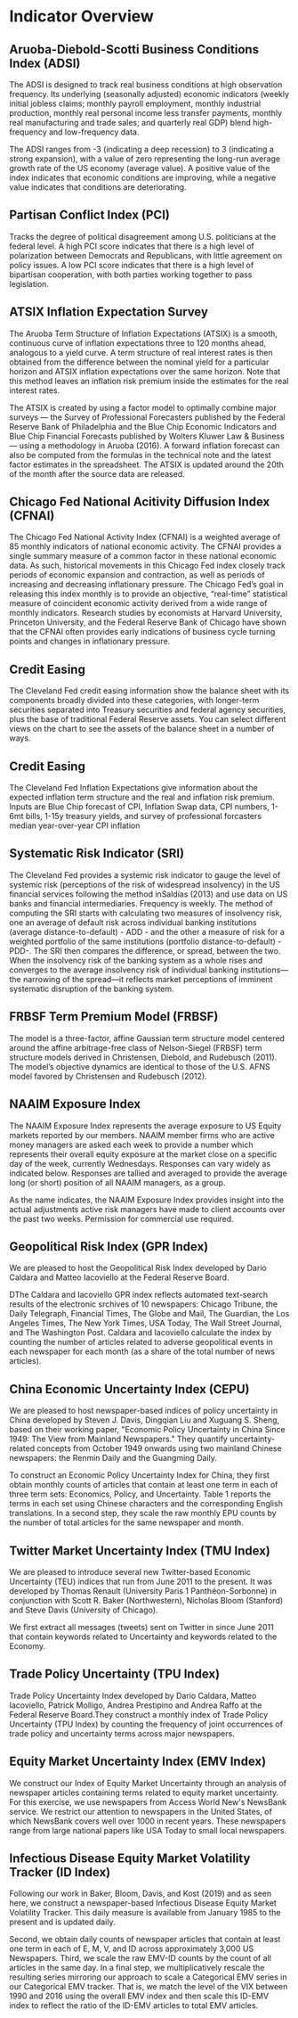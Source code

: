 # Indicator Overview

## Aruoba-Diebold-Scotti Business Conditions Index (ADSI)
The ADSI is designed to track real business conditions at high observation frequency. Its underlying (seasonally 
adjusted) economic indicators (weekly initial jobless claims; monthly payroll employment, monthly industrial production, 
monthly real personal income less transfer payments, monthly real manufacturing and trade sales; and quarterly real GDP) 
blend high-frequency and low-frequency data.

The ADSI ranges from -3 (indicating a deep recession) to 3 (indicating a strong expansion), with a value of zero 
representing the long-run average growth rate of the US economy (average value). A positive value of the index indicates 
that economic conditions are improving, while a negative value indicates that conditions are deteriorating.

## Partisan Conflict Index (PCI)
Tracks the degree of political disagreement among U.S. politicians at the federal level. A high PCI score indicates 
that there is a high level of polarization between Democrats and Republicans, with little agreement on policy issues. 
A low PCI score indicates that there is a high level of bipartisan cooperation, with both parties working together to 
pass legislation.

## ATSIX Inflation Expectation Survey
The Aruoba Term Structure of Inflation Expectations (ATSIX) is a smooth, continuous curve of inflation expectations 
three to 120 months ahead, analogous to a yield curve. A term structure of real interest rates is then 
obtained from the difference between the nominal yield for a particular horizon and ATSIX inflation 
expectations over the same horizon. Note that this method leaves an inflation risk premium inside the 
estimates for the real interest rates.

The ATSIX is created by using a factor model to optimally combine major surveys — the Survey of Professional Forecasters 
published by the Federal Reserve Bank of Philadelphia and the Blue Chip Economic Indicators and Blue Chip Financial 
Forecasts published by Wolters Kluwer Law & Business — using a methodology in Aruoba (2016). A forward inflation 
forecast can also be computed from the formulas in the technical note and the latest factor estimates in the spreadsheet. 
The ATSIX is updated around the 20th of the month after the source data are released.

## Chicago Fed National Acitivity Diffusion Index (CFNAI)
The Chicago Fed National Activity Index (CFNAI) is a weighted average of 85 monthly indicators of
national economic activity. The CFNAI provides a single summary measure of a common factor in these
national economic data. As such, historical movements in this Chicago Fed index closely track periods
of economic expansion and contraction, as well as periods of increasing and decreasing inflationary
pressure. The Chicago Fed’s goal in releasing this index monthly is to provide an objective, “real-time”
statistical measure of coincident economic activity derived from a wide range of monthly indicators.
Research studies by economists at Harvard University, Princeton University, and the Federal Reserve
Bank of Chicago have shown that the CFNAI often provides early indications of business cycle turning
points and changes in inflationary pressure.

## Credit Easing
The Cleveland Fed credit easing information show the balance sheet with its components broadly divided into these 
categories, with longer-term securities separated into Treasury securities and federal agency securities, plus the 
base of traditional Federal Reserve assets. You can select different views on the chart to see the assets of the 
balance sheet in a number of ways.

## Credit Easing
The Cleveland Fed Inflation Expectations give information about the expected inflation term structure and the real and
inflation risk premium. Inputs are Blue Chip forecast of CPI, Inflation Swap data, CPI numbers, 1-6mt bills, 1-15y 
treasury yields, and survey of professional forcasters median year-over-year CPI inflation

## Systematic Risk Indicator (SRI)
The Cleveland Fed provides a systemic risk indicator to gauge the level of systemic risk (perceptions of the risk of 
widespread insolvency) in the US financial services following the method inSaldías (2013) and use data on US banks and 
financial intermediaries. Frequency is weekly.
The method of computing the SRI starts with calculating two measures of insolvency risk, one an average of default risk 
across individual banking institutions (average distance-to-default) - ADD - and the other a measure of risk for a 
weighted portfolio of the same institutions (portfolio distance-to-default) -PDD-.  The SRI then compares the 
difference, or spread, between the two. When the insolvency risk of the banking system as a whole rises and converges 
to the average insolvency risk of individual banking institutions—the narrowing of the spread—it reflects market 
perceptions of imminent systematic disruption of the banking system.

## FRBSF Term Premium Model (FRBSF)
The model is a three-factor, affine Gaussian term structure model centered around the affine arbitrage-free class of 
Nelson-Siegel (FRBSF) term structure models derived in Christensen, Diebold, and Rudebusch (2011). The model’s objective 
dynamics are identical to those of the U.S. AFNS model favored by Christensen and Rudebusch (2012).


## NAAIM Exposure Index
The NAAIM Exposure Index represents the average exposure to US Equity markets reported by our members. 
NAAIM member firms who are active money managers are asked each week to provide a number which represents their overall 
equity exposure at the market close on a specific day of the week, currently Wednesdays. Responses can vary widely as 
indicated below. Responses are tallied and averaged to provide the average long (or short) position of all NAAIM 
managers, as a group.

As the name indicates, the NAAIM Exposure Index provides insight into the actual adjustments active risk managers have 
made to client accounts over the past two weeks. Permission for commercial use required.

## Geopolitical Risk Index (GPR Index)
We are pleased to host the Geopolitical Risk Index developed by Dario Caldara and Matteo Iacoviello at the Federal 
Reserve Board.

DThe Caldara and Iacoviello GPR index reflects automated text-search results of the electronic srchives of 10 
newspapers: Chicago Tribune, the Daily Telegraph, Financial Times, The Globe and Mail, The Guardian, the Los Angeles 
Times, The New York Times, USA Today, The Wall Street Journal, and The Washington Post. Caldara and Iacoviello calculate 
the index by counting the number of articles related to adverse geopolitical events in each newspaper for each month 
(as a share of the total number of news articles).

## China Economic Uncertainty Index (CEPU)
We are pleased to host newspaper-based indices of policy uncertainty in China developed by Steven J. Davis, Dingqian 
Liu and Xuguang S. Sheng, based on their working paper, "Economic Policy Uncertainty in China Since 1949: The View 
from Mainland Newspapers." They quantify uncertainty-related concepts from October 1949 onwards using two mainland 
Chinese newspapers: the Renmin Daily and the Guangming Daily.

To construct an Economic Policy Uncertainty Index for China, they first obtain monthly counts of articles that contain 
at least one term in each of three term sets: Economics, Policy, and Uncertainty. Table 1 reports the terms in each set 
using Chinese characters and the corresponding English translations. In a second step, they scale the raw monthly EPU 
counts by the number of total articles for the same newspaper and month.

## Twitter Market Uncertainty Index (TMU Index)
We are pleased to introduce several new Twitter-based Economic Uncertainty (TEU) indices that run from June 2011 to the 
present. It was developed by Thomas Renault (University Paris 1 Panthéon-Sorbonne) in conjunction with Scott R. Baker 
(Northwestern), Nicholas Bloom (Stanford) and Steve Davis (University of Chicago).

We first extract all messages (tweets) sent on Twitter in since June 2011 that contain keywords related to Uncertainty 
and keywords related to the Economy.

## Trade Policy Uncertainty (TPU Index)
Trade Policy Uncertainty Index developed by Dario Caldara, Matteo Iacoviello, Patrick Molligo, Andrea Prestipino and 
Andrea Raffo at the Federal Reserve Board.They construct a monthly index of Trade Policy Uncertainty (TPU Index) by 
counting the frequency of joint occurrences of trade policy and uncertainty terms across major newspapers.


## Equity Market Uncertainty Index (EMV Index)
We construct our Index of Equity Market Uncertainty through an analysis of newspaper articles containing terms related 
to equity market uncertainty. For this exercise, we use newspapers from Access World New's NewsBank service. We restrict 
our attention to newspapers in the United States, of which NewsBank covers well over 1000 in recent years. These 
newspapers range from large national papers like USA Today to small local newspapers.

## Infectious Disease Equity Market Volatility Tracker (ID Index)
Following our work in Baker, Bloom, Davis, and Kost (2019) and as seen here, we construct a newspaper-based Infectious 
Disease Equity Market Volatility Tracker. This daily measure is available from January 1985 to the present and is 
updated daily.

Second, we obtain daily counts of newspaper articles that contain at least one term in each of E, M, V, and ID across 
approximately 3,000 US Newspapers. Third, we scale the raw EMV-ID counts by the count of all articles in the same day. 
In a final step, we multiplicatively rescale the resulting series mirroring our approach to scale a Categorical EMV 
series in our Categorical EMV tracker. That is, we match the level of the VIX between 1990 and 2016 using the overall 
EMV index and then scale this ID-EMV index to reflect the ratio of the ID-EMV articles to total EMV articles.

